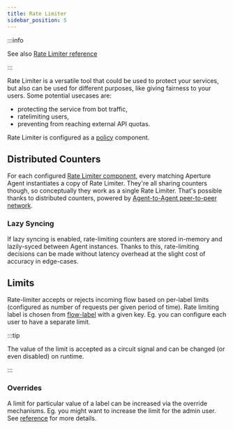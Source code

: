 ```yaml
---
title: Rate Limiter
sidebar_position: 5
---
```


:::info

See also [Rate Limiter reference][reference]

:::

Rate Limiter is a versatile tool that could be used to protect your services,
but also can be used for different purposes, like giving fairness to your users.
Some potential usecases are:

- protecting the service from bot traffic,
- ratelimiting users,
- preventing from reaching external API quotas.

Rate Limiter is configured as a [policy][policies] component.

## Distributed Counters

For each configured [Rate Limiter component][reference], every matching Aperture
Agent instantiates a copy of Rate Limiter. They're all sharing counters though,
so conceptually they work as a single Rate Limiter. That's possible thanks to
distributed counters, powered by [Agent-to-Agent peer-to-peer
network][agent-group].

### Lazy Syncing

If lazy syncing is enabled, rate-limiting counters are stored in-memory and
lazily-syced between Agent instances. Thanks to this, rate-limiting decisions
can be made without latency overhead at the slight cost of accuracy in
edge-cases.

## Limits

Rate-limiter accepts or rejects incoming flow based on per-label limits
(configured as number of requests per given period of time). Rate limiting label
is chosen from [flow-label][flow-label] with a given key. Eg. you can configure
each user to have a separate limit.

:::tip

The value of the limit is accepted as a circuit signal and can be changed (or
even disabled) on runtime.

:::

### Overrides

A limit for particular value of a label can be increased via the override
mechanisms. Eg. you might want to increase the limit for the admin user. See
[reference][reference] for more details.

[reference]: /references/configuration/policies.md#languagev1-rate-limiter
[agent-group]: /concepts/service.md#agent-group
[policies]: /concepts/policy/policy.md
[flow-label]: /concepts/flow-control/flow-label.md
